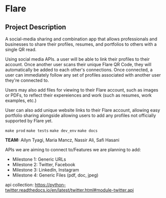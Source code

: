 # Flare

## Project Description

A social-media sharing and combination app that allows professionals and businesses to share their profiles, resumes, and portfolios to others with a single QR read.

Using social media APIs. a user will be able to link their profiles to their account. Once another user scans their unique Flare QR Code, they will automatically be added to each other's connections. Once connected, a user can immediately follow any set of profiles associated with another user they're connected to. 

Users may also add files for viewing to their Flare account, such as images or PDFs, to reflect their expereiences and work (such as resumes, work examples, etc.)

User can also add unique website links to their Flare account, allowing easy portfolio sharing alongside allowing users to add any profiles not officially supported by Flare yet.

`make prod`
`make tests`
`make dev_env`
`make docs`

**TEAM:** Ailyn Tyagi, Maria Mancz, Nassir Ali, Safi Hasani

APIs we are aiming to connect to/Features we are planning to add:
- Milestone 1: Generic URLs
- Milestone 2: Twitter, Facebook
- Milestone 3: LinkedIn, Instagram
- Milestone 4: Generic Files (pdf, doc, jpeg)


api collection:
https://python-twitter.readthedocs.io/en/latest/twitter.html#module-twitter.api



